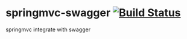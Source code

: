 springmvc-swagger [![Build Status](http://ci.3kalak.com/buildStatus/icon?job=SpringMVC-Swagger)](http://ci.3kalak.com/job/SpringMVC-Swagger/)
=================

springmvc integrate with swagger
